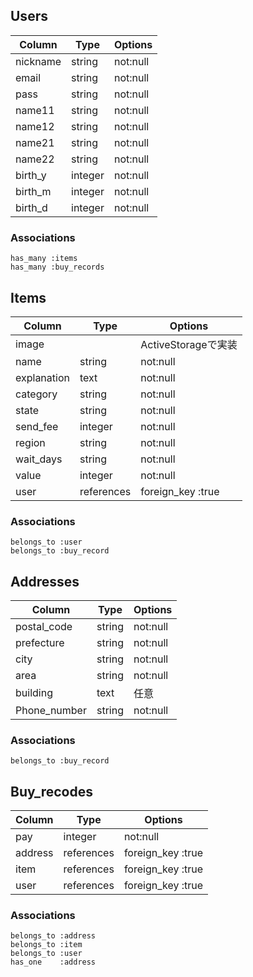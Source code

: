 ## Users
|Column     |Type       |Options                                  |
|-----------|-----------|-----------------------------------------|
|nickname   |string     |not:null                                 |
|email      |string     |not:null                                 |
|pass       |string     |not:null                                 |
|name11     |string     |not:null                                 |
|name12     |string     |not:null                                 |
|name21     |string     |not:null                                 |
|name22     |string     |not:null                                 |
|birth_y    |integer    |not:null                                 |
|birth_m    |integer    |not:null                                 |
|birth_d    |integer    |not:null                                 |

### Associations
    has_many :items
    has_many :buy_records

## Items
|Column     |Type       |Options                                  |
|-----------|-----------|-----------------------------------------|
|image      |           |ActiveStorageで実装                       |
|name       |string     |not:null                                 |
|explanation|text       |not:null                                 |
|category   |string     |not:null                                 |
|state      |string     |not:null                                 |
|send_fee   |integer    |not:null                                 |
|region     |string     |not:null                                 |
|wait_days  |string     |not:null                                 |
|value      |integer    |not:null                                 |
|user       |references |foreign_key :true                        |

### Associations
    belongs_to :user
    belongs_to :buy_record
## Addresses
|Column       |Type       |Options                                  |
|-------------|-----------|-----------------------------------------|
|postal_code  |string     |not:null                                 |
|prefecture   |string     |not:null                                 |
|city         |string     |not:null                                 |
|area         |string     |not:null                                 |
|building     |text       |任意                                      |
|Phone_number |string     |not:null                                 |

### Associations
    belongs_to :buy_record

## Buy_recodes
|Column       |Type       |Options                                  |
|-------------|-----------|-----------------------------------------|
|pay          |integer    |not:null                                 |
|address      |references |foreign_key :true                        |
|item         |references |foreign_key :true                        |
|user         |references |foreign_key :true                        |

### Associations
    belongs_to :address
    belongs_to :item
    belongs_to :user
    has_one    :address